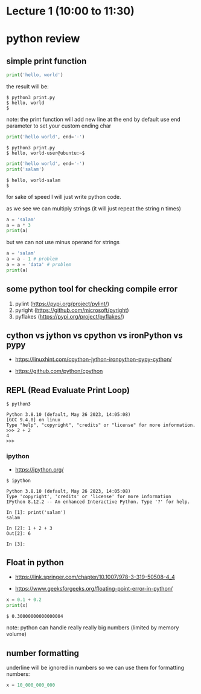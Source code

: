 # Lecture 1 (10:00 to 11:30)

# python review

## simple print function

```python
print('hello, world')
```
the result will be:

```console
$ python3 print.py
$ hello, world
$
```

note: the print function will add new line at the end by default
use end parameter to set your custom ending char

```python
print('hello world', end='-')
```

```console
$ python3 print.py
$ hello, world-user@ubuntu:~$
```

```python
print('hello world', end='-')
print('salam')
```

```console
$ hello, world-salam
$
```

for sake of speed I will just write python code.


as we see we can multiply strings (it will just repeat the string n times)
```python
a = 'salam'
a = a * 3
print(a)
```


but we can not use minus operand for strings
```python
a = 'salam'
a = a - 1 # problem
a = a = 'data' # problem
print(a)
```

## some python tool for checking compile error


1. pylint (https://pypi.org/project/pylint/)
2. pyright (https://github.com/microsoft/pyright)
3. pyflakes (https://pypi.org/project/pyflakes/)


## cython vs jython vs cpython vs ironPython vs pypy

+ https://linuxhint.com/cpython-jython-ironpython-pypy-cython/

+ https://github.com/python/cpython


## REPL (Read Evaluate Print Loop)

```console
$ python3
```

```
Python 3.8.10 (default, May 26 2023, 14:05:08)
[GCC 9.4.0] on linux
Type "help", "copyright", "credits" or "license" for more information.
>>> 2 + 2
4
>>>
```

### ipython

+ https://ipython.org/


``` console
$ ipython
```

```ipython
Python 3.8.10 (default, May 26 2023, 14:05:08)
Type 'copyright', 'credits' or 'license' for more information
IPython 8.12.2 -- An enhanced Interactive Python. Type '?' for help.

In [1]: print('salam')
salam

In [2]: 1 + 2 + 3
Out[2]: 6

In [3]:
```

## Float in python

+ https://link.springer.com/chapter/10.1007/978-3-319-50508-4_4

+ https://www.geeksforgeeks.org/floating-point-error-in-python/

```python
x = 0.1 + 0.2
print(x)
```

```console
$ 0.30000000000000004
```

note: python can handle really really big numbers (limited by memory volume)

## number formatting

underline will be ignored in numbers so we can use them for formatting  numbers:
``` python
x = 10_000_000_000
```

